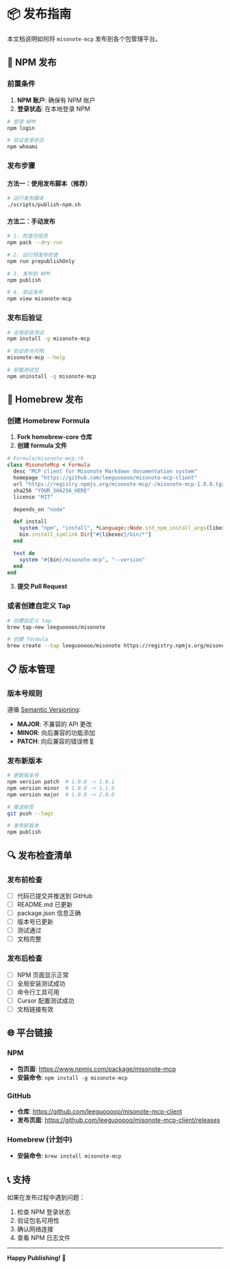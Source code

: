 # 📦 发布指南

本文档说明如何将 `misonote-mcp` 发布到各个包管理平台。

## 🚀 NPM 发布

### 前置条件

1. **NPM 账户**: 确保有 NPM 账户
2. **登录状态**: 在本地登录 NPM

```bash
# 登录 NPM
npm login

# 验证登录状态
npm whoami
```

### 发布步骤

#### 方法一：使用发布脚本（推荐）

```bash
# 运行发布脚本
./scripts/publish-npm.sh
```

#### 方法二：手动发布

```bash
# 1. 检查包信息
npm pack --dry-run

# 2. 运行预发布检查
npm run prepublishOnly

# 3. 发布到 NPM
npm publish

# 4. 验证发布
npm view misonote-mcp
```

### 发布后验证

```bash
# 全局安装测试
npm install -g misonote-mcp

# 验证命令可用
misonote-mcp --help

# 卸载测试包
npm uninstall -g misonote-mcp
```

## 🍺 Homebrew 发布

### 创建 Homebrew Formula

1. **Fork homebrew-core 仓库**
2. **创建 formula 文件**

```ruby
# Formula/misonote-mcp.rb
class MisonoteMcp < Formula
  desc "MCP client for Misonote Markdown documentation system"
  homepage "https://github.com/leeguooooo/misonote-mcp-client"
  url "https://registry.npmjs.org/misonote-mcp/-/misonote-mcp-1.0.0.tgz"
  sha256 "YOUR_SHA256_HERE"
  license "MIT"

  depends_on "node"

  def install
    system "npm", "install", *Language::Node.std_npm_install_args(libexec)
    bin.install_symlink Dir["#{libexec}/bin/*"]
  end

  test do
    system "#{bin}/misonote-mcp", "--version"
  end
end
```

3. **提交 Pull Request**

### 或者创建自定义 Tap

```bash
# 创建自定义 tap
brew tap-new leeguooooo/misonote

# 创建 formula
brew create --tap leeguooooo/misonote https://registry.npmjs.org/misonote-mcp/-/misonote-mcp-1.0.0.tgz
```

## 📋 版本管理

### 版本号规则

遵循 [Semantic Versioning](https://semver.org/):

- **MAJOR**: 不兼容的 API 更改
- **MINOR**: 向后兼容的功能添加
- **PATCH**: 向后兼容的错误修复

### 发布新版本

```bash
# 更新版本号
npm version patch  # 1.0.0 -> 1.0.1
npm version minor  # 1.0.0 -> 1.1.0
npm version major  # 1.0.0 -> 2.0.0

# 推送标签
git push --tags

# 发布新版本
npm publish
```

## 🔍 发布检查清单

### 发布前检查

- [ ] 代码已提交并推送到 GitHub
- [ ] README.md 已更新
- [ ] package.json 信息正确
- [ ] 版本号已更新
- [ ] 测试通过
- [ ] 文档完整

### 发布后检查

- [ ] NPM 页面显示正常
- [ ] 全局安装测试成功
- [ ] 命令行工具可用
- [ ] Cursor 配置测试成功
- [ ] 文档链接有效

## 🌐 平台链接

### NPM
- **包页面**: https://www.npmjs.com/package/misonote-mcp
- **安装命令**: `npm install -g misonote-mcp`

### GitHub
- **仓库**: https://github.com/leeguooooo/misonote-mcp-client
- **发布页面**: https://github.com/leeguooooo/misonote-mcp-client/releases

### Homebrew (计划中)
- **安装命令**: `brew install misonote-mcp`

## 📞 支持

如果在发布过程中遇到问题：

1. 检查 NPM 登录状态
2. 验证包名可用性
3. 确认网络连接
4. 查看 NPM 日志文件

---

**Happy Publishing! 🚀**
